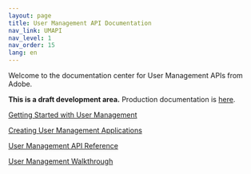 ```yaml
---
layout: page
title: User Management API Documentation
nav_link: UMAPI
nav_level: 1
nav_order: 15
lang: en
---
```


Welcome to the documentation center for User Management APIs from Adobe.

**This is a draft development area.**  Production documentation is [here](https://www.adobe.io/apis/cloudplatform/usermanagement/docs/gettingstarted.html).

[Getting Started with User Management](getstarted.html)

[Creating User Management Applications](createapps.html)

[User Management API Reference](api/Overview.html)

[User Management Walkthrough](samples/index.html)
